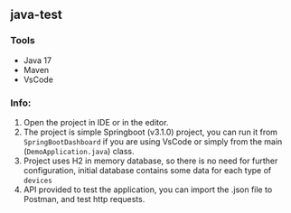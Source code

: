 ## java-test


### Tools
- Java 17
- Maven
- VsCode

### Info:

1. Open the project in IDE or in the editor.
2. The project is simple Springboot (v3.1.0) project, you can run it from `SpringBootDashboard` if you are using VsCode or simply from the main (`DemoApplication.java`) class.
3. Project uses H2 in memory database, so there is no need for further configuration, initial database contains some data for each type of `devices`
4. API provided to test the application, you can import the .json file to Postman, and test http requests.
